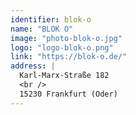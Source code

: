 ```yaml
---
identifier: blok-o
name: "BLOK O"
image: "photo-blok-o.jpg"
logo: "logo-blok-o.png"
link: "https://blok-o.de/"
address: |
  Karl-Marx-Straße 182
  <br />
  15230 Frankfurt (Oder)
---
```

